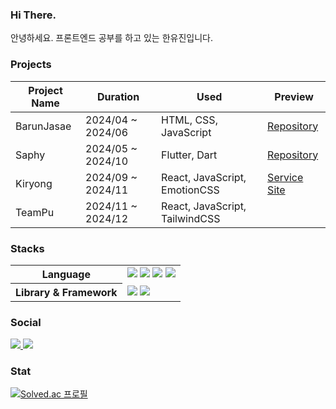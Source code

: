 ### Hi There.
안녕하세요. 프론트엔드 공부를 하고 있는 한유진입니다.


### Projects
| **Project Name** | **Duration**         | **Used**   | **Preview**                      |
|-------------------|----------------------|--------------------|--------------------------------------|
| BarunJasae            | 2024/04 ~ 2024/06   | HTML, CSS, JavaScript      | [Repository](https://github.com/barunJasae) |
| Saphy            | 2024/05 ~ 2024/10   | Flutter, Dart      | [Repository](https://github.com/2024-Saphy) |
| Kiryong          | 2024/09 ~ 2024/11   | React, JavaScript, EmotionCSS  | [Service Site](https://www.kiryong.site/)             |
| TeamPu         | 2024/11 ~ 2024/12   | React, JavaScript, TailwindCSS  |                                     |

### Stacks
<table>
    <tr>
        <th>Language</th>
        <td><img src="https://img.shields.io/badge/JavaScript-f7df1e.svg?&style=for-the-badge&logo=JavaScript&logoColor=black"> <img src="https://img.shields.io/badge/TypeScript-3178C6?style=for-the-badge&logo=TypeScript&logoColor=white"> <img src="https://img.shields.io/badge/Dart-0175C2.svg?&style=for-the-badge&logo=Dart&logoColor=white"> <img src="https://img.shields.io/badge/Python-3776AB.svg?&style=for-the-badge&logo=Python&logoColor=white"></td>
    </tr>
     <tr>
        <th>Library & Framework</th>
        <td><img src="https://img.shields.io/badge/React-61dafb.svg?&style=for-the-badge&logo=React&logoColor=black"> <img src="https://img.shields.io/badge/Flutter-02569B.svg?&style=for-the-badge&logo=Flutter&logoColor=white"></td>
    </tr>
</table>
   

### Social
<a href="https://cho4u4o-loggages.vercel.app/">      
  <img src="https://img.shields.io/badge/Notion-000000.svg?&style=for-the-badge&logo=Notion&logoColor=white">
</a>
<a href="https://cho4u4o.tistory.com/">      
  <img src="https://img.shields.io/badge/Tistory-000000.svg?&style=for-the-badge&logo=Tistory&logoColor=white">
</a>

### Stat
[![Solved.ac
프로필](http://mazassumnida.wtf/api/v2/generate_badge?boj=cho4u4o)](https://solved.ac/cho4u4o)
